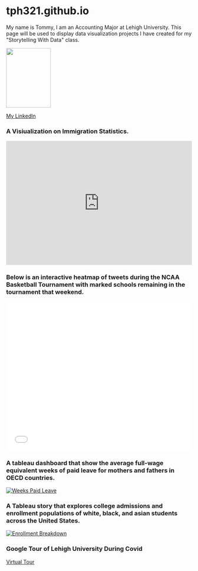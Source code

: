 # tph321.github.io
My name is Tommy, I am an Accounting Major at Lehigh University. This page will be used to display data visualization projects I have created for my "Storytelling With Data" class. 


<img src="https://github.com/tph321/tph321.github.io/blob/main/pic.jpg?raw=true" width="121" height="161">

[My LinkedIn](www.linkedin.com/in/thomas-horgan-533530145)

### A Visiualization on Immigration Statistics. 

<iframe title="Lawful Immigrants by Region and Country of Birth" aria-label="chart" id="datawrapper-chart-nl2eS" src="https://datawrapper.dwcdn.net/nl2eS/2/" scrolling="no" frameborder="0" style="width: 0; min-width: 100% !important; border: none;" height="336"></iframe><script type="text/javascript">!function(){"use strict";window.addEventListener("message",(function(a){if(void 0!==a.data["datawrapper-height"])for(var e in a.data["datawrapper-height"]){var t=document.getElementById("datawrapper-chart-"+e)||document.querySelector("iframe[src*='"+e+"']");t&&(t.style.height=a.data["datawrapper-height"][e]+"px")}}))}();
</script>


### Below is an interactive heatmap of tweets during the NCAA Basketball Tournament with marked schools remaining in the tournament that weekend. 

<style>.embed-container {position: relative; padding-bottom: 80%; height: 0; max-width: 100%;} .embed-container iframe, .embed-container object, .embed-container iframe{position: absolute; top: 0; left: 0; width: 100%; height: 100%;} small{position: absolute; z-index: 40; bottom: 0; margin-bottom: -15px;}</style><div class="embed-container"><iframe width="500" height="400" frameborder="0" scrolling="no" marginheight="0" marginwidth="0" title="NCAA Basketball Tournament Sweet Sixteen Weekend" src="//lu.maps.arcgis.com/apps/Embed/index.html?webmap=b248aacd270c460fbc115a6e5ec08af6&extent=-140.8412,19.6053,-54.7084,53.7253&zoom=true&previewImage=false&scale=true&disable_scroll=true&theme=light"></iframe></div>


### A tableau dashboard that show the average full-wage equivalent weeks of paid leave for mothers and fathers in OECD countries.



<div class='tableauPlaceholder' id='viz1618512693814' style='position: relative'><noscript><a href='#'><img alt='Weeks Paid Leave' src='https:&#47;&#47;public.tableau.com&#47;static&#47;images&#47;Pa&#47;ParentalLeave_16185122517150&#47;WeeksPaidLeave&#47;1_rss.png' style='border: none' /></a></noscript><object class='tableauViz' style='display:none;'><param name='host_url' value='https%3A%2F%2Fpublic.tableau.com%2F' /> <param name='embed_code_version' value='3' /> <param name='site_root' value='' /><param name='name' value='ParentalLeave_16185122517150&#47;WeeksPaidLeave' /><param name='tabs' value='no' /><param name='toolbar' value='yes' /><param name='static_image' value='https:&#47;&#47;public.tableau.com&#47;static&#47;images&#47;Pa&#47;ParentalLeave_16185122517150&#47;WeeksPaidLeave&#47;1.png' /> <param name='animate_transition' value='yes' /><param name='display_static_image' value='yes' /><param name='display_spinner' value='yes' /><param name='display_overlay' value='yes' /><param name='display_count' value='yes' /><param name='language' value='en' /><param name='filter' value='publish=yes' /></object></div> <script type='text/javascript'> var divElement = document.getElementById('viz1618512693814'); var vizElement = divElement.getElementsByTagName('object')[0]; if ( divElement.offsetWidth > 800 ) { vizElement.style.width='1000px';vizElement.style.height='827px';} else if ( divElement.offsetWidth > 500 ) { vizElement.style.width='1000px';vizElement.style.height='827px';} else {vizElement.style.width='100%';vizElement.style.height='1127px';} var scriptElement = document.createElement('script'); scriptElement.src = 'https://public.tableau.com/javascripts/api/viz_v1.js'; vizElement.parentNode.insertBefore(scriptElement, vizElement); </script>



### A Tableau story that explores college admissions and enrollment populations of white, black, and asian students across the United States.



<div class='tableauPlaceholder' id='viz1618802073654' style='position: relative'><noscript><a href='#'><img alt='Enrollment Breakdown ' src='https:&#47;&#47;public.tableau.com&#47;static&#47;images&#47;En&#47;Enrollment_16188019590150&#47;EnrollmentBreakdown&#47;1_rss.png' style='border: none' /></a></noscript><object class='tableauViz'  style='display:none;'><param name='host_url' value='https%3A%2F%2Fpublic.tableau.com%2F' /> <param name='embed_code_version' value='3' /> <param name='site_root' value='' /><param name='name' value='Enrollment_16188019590150&#47;EnrollmentBreakdown' /><param name='tabs' value='no' /><param name='toolbar' value='yes' /><param name='static_image' value='https:&#47;&#47;public.tableau.com&#47;static&#47;images&#47;En&#47;Enrollment_16188019590150&#47;EnrollmentBreakdown&#47;1.png' /><param name='animate_transition' value='yes' /><param name='display_static_image' value='yes' /><param name='display_spinner' value='yes' /><param name='display_overlay' value='yes' /><param name='display_count' value='yes' /><param name='language' value='en' /><param name='filter' value='publish=yes' /></object></div><script type='text/javascript'> var divElement = document.getElementById('viz1618802073654'); var vizElement = divElement.getElementsByTagName('object')[0]; vizElement.style.width='100%';vizElement.style.height=(divElement.offsetWidth*0.75)+'px'; var scriptElement = document.createElement('script'); scriptElement.src = 'https://public.tableau.com/javascripts/api/viz_v1.js'; vizElement.parentNode.insertBefore(scriptElement, vizElement); </script>



### Google Tour of Lehigh University During Covid

[Virtual Tour](https://poly.google.com/view/ajZlv0kSweS)

